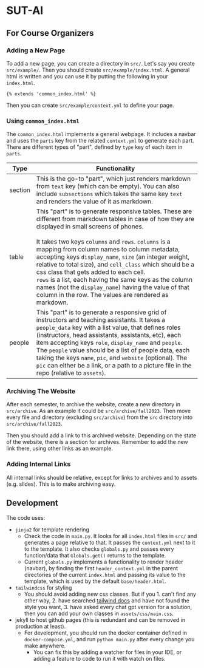 # SUT-AI

## For Course Organizers

### Adding a New Page
To add a new page, you can create a directory in `src/`. Let's say you create `src/example/`. Then you should create `src/example/index.html`. A general html is written and you can use it by putting the following in your `index.html`.
```
{% extends 'common_index.html' %}
```
Then you can create `src/example/context.yml` to define your page.

### Using `common_index.html`
The `common_index.html` implements a general webpage. It includes a navbar and uses the `parts` key from the related `context.yml` to generate each part. There are different types of "part", defined by `type` key of each item in `parts`.

| Type | Functionality |
|---|---|
| section | This is the go-to "part", which just renders markdown from `text` key (which can be empty). You can also include `subsections` which takes the same key `text` and renders the value of it as markdown.  |
| table | This "part" is to generate responsive tables. These are different from markdown tables in case of how they are displayed in small screens of phones.<br><br>It takes two keys `columns` and `rows`. `columns` is a mapping from column names to column metadata, accepting keys `display_name`, `size` (an integer weight, relative to total size), and `cell_class` which should be a css class that gets added to each cell.<br>`rows` is a list, each having the same keys as the column names (not the `display_name`) having the value of that column in the row. The values are rendered as markdown. |
| people | This "part" is to generate a responsive grid of instructors and teaching assistants. It takes a `people_data` key with a list value, that defines roles (instructors, head assistants, assistants, etc), each item accepting keys `role`, `display_name` and `people`. The `people` value should be a list of people data, each taking the keys `name`, `pic`, and `website` (optional). The `pic` can either be a link, or a path to a picture file in the repo (relative to `assets`). |

### Archiving The Website
After each semester, to archive the website, create a new directory in `src/archive`.
As an example it could be `src/archive/fall2023`.
Then move every file and directory (excluding `src/archive`) from the `src` directory into `src/archive/fall2023`.

Then you should add a link to this archived website. Depending on the state of the website, there is a section for archives. Remember to add the new link there, using other links as an example.


### Adding Internal Links
All internal links should be relative, except for links to archives and to assets (e.g. slides). This is to make archiving easy. 

## Development
The code uses:
- `jinja2` for template rendering
  - Check the code in `main.py`. It looks for all `index.html` files in `src/` and generates a page relative to that. It passes the `context.yml` next to it to the template. It also checks `globals.py` and passes every function/data that `Globals.get()` returns to the template.
  - Current `globals.py` implements a functionality to render header (navbar), by finding the first `header_context.yml` in the parent directories of the current `index.html` and passing its value to the template, which is used by the default `base/header.html`.
- `tailwindcss` for styling
  - You should avoid adding new css classes. But if you 1. can't find any other way, 2. have searched [tailwind docs](https://tailwindcss.com/docs/) and have not found the style you want, 3. have asked every chat gpt version for a solution, then you can add your own classes in `assets/css/main.css`.
- jekyll to host github pages (this is redundant and can be removed in production at least).
  - For development, you should run the docker container defined in `docker-compose.yml`, and run `python main.py` after every change you make anywhere.
    - You can fix this by adding a watcher for files in your IDE, or adding a feature to code to run it with watch on files.